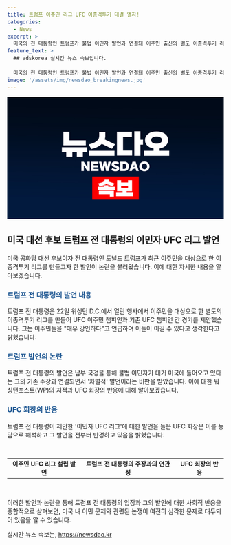 ```yaml
---
title: 트럼프 이주민 리그 UFC 이종격투기 대결 열자!
categories:
  - News
excerpt: >
  미국의 전 대통령인 트럼프가 불법 이민자 발언과 연결돼 이주민 출신의 별도 이종격투기 리그를 만들 계획을 언급해 논란이 일고 있다. 이 발언은 이전에 제기한 불법 이민자에 대한 주장과 연결돼 차별적이라는 비난을 받았으며, 이에 대한 논란이 확산되고 있다. 발언을 들은 UFC 회장은 이를 농담이라고 해명했지만, 트럼프의 이민자에 대한 발언은 논란의 중심에 놓여 있다. (150자)
feature_text: >
  ## adskorea 실시간 뉴스 속보입니다.

  미국의 전 대통령인 트럼프가 불법 이민자 발언과 연결돼 이주민 출신의 별도 이종격투기 리그를 만들 계획을 언급해 논란이 일고 있다. 이 발언은 이전에 제기한 불법 이민자에 대한 주장과 연결돼 차별적이라는 비난을 받았으며, 이에 대한 논란이 확산되고 있다. 발언을 들은 UFC 회장은 이를 농담이라고 해명했지만, 트럼프의 이민자에 대한 발언은 논란의 중심에 놓여 있다. (150자)
image: '/assets/img/newsdao_breakingnews.jpg'
---
```


<p><img src="/assets/img/newsdao_breakingnews.jpg" alt="adskorea 속보" /></p>

<h2 data-ke-size="size26">미국 대선 후보 트럼프 전 대통령의 이민자 UFC 리그 발언</h2>

<p data-ke-size="size16">미국 공화당 대선 후보이자 전 대통령인 도널드 트럼프가 최근 이주민을 대상으로 한 이종격투기 리그를 만들고자 한 발언이 논란을 불러왔습니다. 이에 대한 자세한 내용을 알아보겠습니다.</p>

<h3><b><span style="color: #1a5490;">트럼프 전 대통령의 발언 내용</span></b></h3>

<p data-ke-size="size16">트럼프 전 대통령은 22일 워싱턴 D.C.에서 열린 행사에서 이주민을 대상으로 한 별도의 이종격투기 리그를 만들어 UFC 이주민 챔피언과 기존 UFC 챔피언 간 경기를 제안했습니다. 그는 이주민들을 "매우 강인하다"고 언급하며 이들이 이길 수 있다고 생각한다고 밝혔습니다.</p>

<h3><b><span style="color: #1a5490;">트럼프 발언의 논란</span></b></h3>

<p data-ke-size="size16">트럼프 전 대통령의 발언은 남부 국경을 통해 불법 이민자가 대거 미국에 들어오고 있다는 그의 기존 주장과 연결되면서 '차별적' 발언이라는 비판을 받았습니다. 이에 대한 워싱턴포스트(WP)의 지적과 UFC 회장의 반응에 대해 알아보겠습니다.</p>

<h3><b><span style="color: #1a5490;">UFC 회장의 반응</span></b></h3>

<p data-ke-size="size16">트럼프 전 대통령이 제안한 '이민자 UFC 리그'에 대한 발언을 들은 UFC 회장은 이를 농담으로 해석하고 그 발언을 전부터 반경하고 있음을 밝혔습니다.</p>

<p data-ke-size="size16">&nbsp;</p>

<table>
  <tbody>
    <tr>
      <td style="text-align: center; height: 17px;"><b>이주민 UFC 리그 설립 발언</b></td>
      <td style="text-align: center; height: 17px;"><b>트럼프 전 대통령의 주장과의 연관성</b></td>
      <td style="text-align: center; height: 17px;"><b>UFC 회장의 반응</b></td>
    </tr>
  </tbody>
</table>

<p data-ke-size="size16">&nbsp;</p>

<p data-ke-size="size16">이러한 발언과 논란을 통해 트럼프 전 대통령의 입장과 그의 발언에 대한 사회적 반응을 종합적으로 살펴보면, 미국 내 이민 문제와 관련된 논쟁이 여전히 심각한 문제로 대두되어 있음을 알 수 있습니다.</p>
실시간 뉴스 속보는, <a href="https://newsdao.kr" rel="dofollow">https://newsdao.kr</a>


